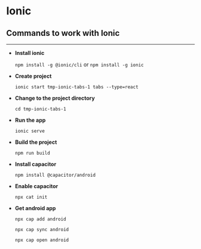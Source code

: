 # Ionic

## Commands to work with Ionic

---

- **Install ionic**

    `npm install -g @ionic/cli` or `npm install -g ionic` 

- **Create project**

    `ionic start tmp-ionic-tabs-1 tabs --type=react`

- **Change to the project directory**

    `cd tmp-ionic-tabs-1`

- **Run the app**

    `ionic serve`

- **Build the project**

    `npm run build`

- **Install capacitor**

    `npm install @capacitor/android`

- **Enable capacitor**

    `npx cat init`

- **Get android app**
    
    `npx cap add android`

    `npx cap sync android`

    `npx cap open android`